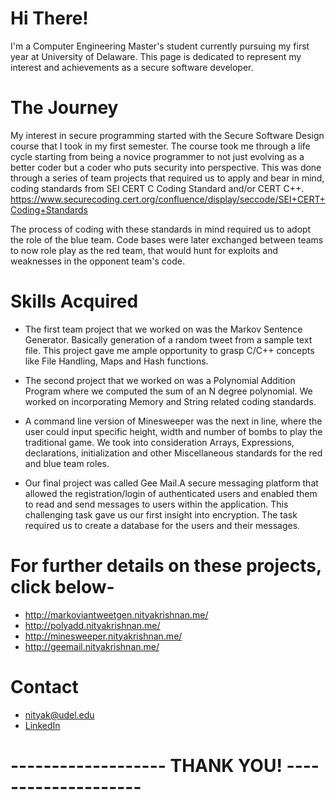
# Hi There!

I'm a Computer Engineering Master's student currently pursuing my first year at University of Delaware.
This page is dedicated to represent my interest and achievements as a secure software developer.

# The Journey

My interest in secure programming started with the Secure Software Design course that I took in my first semester.
The course took me through a life cycle starting from being a novice programmer to not just evolving as a better coder but a coder who puts security into perspective.
This was done through a series of team projects that required us to apply and bear in mind, coding standards from SEI CERT C Coding Standard and/or CERT C++.
https://www.securecoding.cert.org/confluence/display/seccode/SEI+CERT+Coding+Standards 

The process of coding with these standards in mind required us to adopt the role of the blue team.
Code bases were later exchanged between teams to now role play as the red team, that would hunt for exploits and weaknesses in the opponent team's code.

# Skills Acquired

* The first team project that we worked on was the Markov Sentence Generator. Basically generation of a random tweet from a sample text file.
This project gave me ample opportunity to grasp C/C++ concepts like File Handling, Maps and Hash functions.

* The second project that we worked on was a Polynomial Addition Program where we computed the sum of an N degree polynomial.
We worked on incorporating Memory and String related coding standards.

* A command line version of Minesweeper was the next in line, where the user could input specific height, width and number of bombs to play the traditional game.
We took into consideration  Arrays, Expressions, declarations, initialization and other Miscellaneous standards for the red and blue team roles.

* Our final project was called Gee Mail.A secure messaging platform that allowed the registration/login of authenticated users and enabled them to read and send messages to users within the application.
This challenging task gave us our first insight into encryption. The task required us to create a database for the users and their messages.

# For further details on these projects, click below-

* http://markoviantweetgen.nityakrishnan.me/
* http://polyadd.nityakrishnan.me/
* http://minesweeper.nityakrishnan.me/
* http://geemail.nityakrishnan.me/

# Contact

* nityak@udel.edu
* [LinkedIn](https://www.linkedin.com/home?trk=nav_responsive_tab_home)




# -------------------     THANK YOU!     --------------------